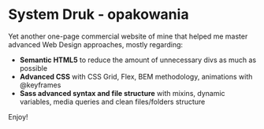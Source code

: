 # System Druk - opakowania

Yet another one-page commercial website of mine that helped me master advanced Web Design approaches, mostly regarding:
- **Semantic HTML5** to reduce the amount of unnecessary divs as much as possible 
- **Advanced CSS** with CSS Grid, Flex, BEM methodology, animations with @keyframes
- **Sass advanced syntax and file structure** with mixins, dynamic variables, media queries and clean files/folders structure

Enjoy!
